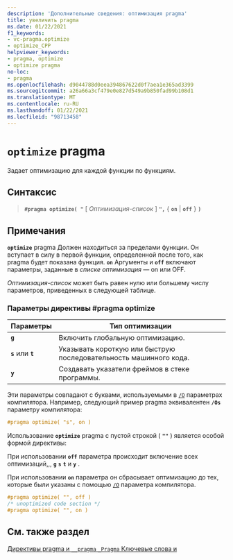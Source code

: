 ```yaml
---
description: 'Дополнительные сведения: оптимизация pragma'
title: увеличить pragma
ms.date: 01/22/2021
f1_keywords:
- vc-pragma.optimize
- optimize_CPP
helpviewer_keywords:
- pragma, optimize
- optimize pragma
no-loc:
- pragma
ms.openlocfilehash: d9044788d0eea394867622d0f7aea1e365ad3399
ms.sourcegitcommit: a26a66a3cf479e0e827d549a9b850fad99b108d1
ms.translationtype: MT
ms.contentlocale: ru-RU
ms.lasthandoff: 01/22/2021
ms.locfileid: "98713458"
---
```

# <a name="optimize-no-locpragma"></a>`optimize` pragma

Задает оптимизацию для каждой функции по функциям.

## <a name="syntax"></a>Синтаксис

> **`#pragma optimize( "`** [ *Оптимизация-список* ] **`",`** { **`on`** | **`off`** } **`)`**

## <a name="remarks"></a>Примечания

**`optimize`** pragma Должен находиться за пределами функции. Он вступает в силу в первой функции, определенной после того, как pragma будет показана функция. **`on`** Аргументы и **`off`** включают параметры, заданные в *списке оптимизация —* on или OFF.

*Оптимизация-список* может быть равен нулю или большему числу параметров, приведенных в следующей таблице.

### <a name="parameters-of-the-optimize-pragma"></a>Параметры директивы #pragma optimize

| Параметры | Тип оптимизации |
|--------------------|--------------------------|
| **`g`** | Включить глобальную оптимизацию. |
| **`s`** или **`t`** | Указывать короткую или быструю последовательность машинного кода. |
| **`y`** | Создавать указатели фреймов в стеке программы. |

Эти параметры совпадают с буквами, используемыми в [`/O`](../build/reference/o-options-optimize-code.md) параметрах компилятора. Например, следующий пример pragma эквивалентен **`/Os`** параметру компилятора:

```cpp
#pragma optimize( "s", on )
```

Использование **`optimize`** pragma с пустой строкой ( **`""`** ) является особой формой директивы:

При использовании **`off`** параметра происходит включение всех оптимизаций,,, **`g`** **`s`** **`t`** и **`y`** .

При использовании **`on`** параметра он сбрасывает оптимизацию до тех, которые были указаны с помощью [`/O`](../build/reference/o-options-optimize-code.md) параметра компилятора.

```cpp
#pragma optimize( "", off )
/* unoptimized code section */
#pragma optimize( "", on )
```

## <a name="see-also"></a>См. также раздел

[Директивы pragma и `__pragma` `_Pragma` Ключевые слова и](./pragma-directives-and-the-pragma-keyword.md)
